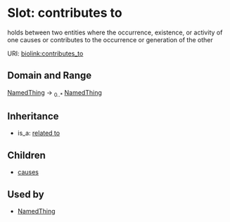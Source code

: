 # Slot: contributes to


holds between two entities where the occurrence, existence, or activity of one causes or contributes to the occurrence or generation of the other

URI: [biolink:contributes_to](https://w3id.org/biolink/vocab/contributes_to)
## Domain and Range

[NamedThing](NamedThing.md) ->  <sub>0..*</sub> [NamedThing](NamedThing.md)
## Inheritance

 *  is_a: [related to](related_to.md)
## Children

 *  [causes](causes.md)
## Used by

 * [NamedThing](NamedThing.md)
